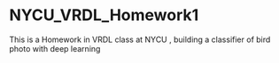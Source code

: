 # NYCU_VRDL_Homework1
This is a Homework in VRDL class at NYCU , building a classifier of bird photo with deep learning

